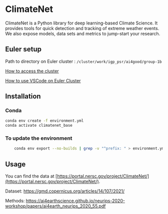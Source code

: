# ClimateNet

ClimateNet is a Python library for deep learning-based Climate Science. It provides tools for quick detection and tracking of extreme weather events. We also expose models, data sets and metrics to jump-start your research.

## Euler setup

Path to directory on Euler cluster : `/cluster/work/igp_psr/ai4good/group-1b`

[How to access the cluster](https://scicomp.ethz.ch/wiki/Accessing_the_clusters)

[How to use VSCode on Euler Cluster](https://scicomp.ethz.ch/wiki/VSCode)

## Installation

### Conda

```bash
conda env create -f environment.yml
conda activate climatenet_base
```

### To update the environment

```bash
    conda env export --no-builds | grep -v "^prefix: " > environment.yml
```

## Usage

You can find the data at [https://portal.nersc.gov/project/ClimateNet/](https://portal.nersc.gov/project/ClimateNet/).

Dataset: https://gmd.copernicus.org/articles/14/107/2021/

Methods: https://ai4earthscience.github.io/neurips-2020-workshop/papers/ai4earth_neurips_2020_55.pdf
